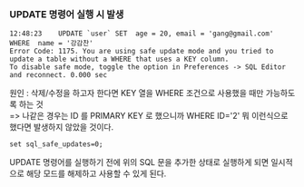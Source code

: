 ### UPDATE 명령어 실행 시 발생
```
12:48:23	UPDATE `user` SET  age = 20, email = 'gang@gmail.com' WHERE  name = '강감찬'
Error Code: 1175. You are using safe update mode and you tried to update a table without a WHERE that uses a KEY column.
To disable safe mode, toggle the option in Preferences -> SQL Editor and reconnect.	0.000 sec
```
원인 : 삭제/수정을 하고자 한다면 KEY 열을 WHERE 조건으로 사용했을 때만 가능하도록 하는 것   
=> 나같은 경우는 ID 를 PRIMARY KEY 로 했으니까 WHERE ID='2' 뭐 이런식으로 했다면 발생하지 않았을 것이다.

```
set sql_safe_updates=0;
```
UPDATE 명령어를 실행하기 전에 위의 SQL 문을 추가한 상태로 실행하게 되면 일시적으로 해당 모드를 해제하고 사용할 수 있게 된다.   
